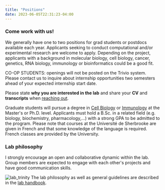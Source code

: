 ```yaml
---
title: "Positions"
date: 2023-06-05T22:31:23-04:00
---
```


<!--
![MQVlab](/img/lab_fall_small.jpg "View from the lab")
-->

### Come work with us!

<!--
Posted April 2025: [PhD project](https://github.com/mqvallieres/mqvlab_website/raw/master/static/phd_project.pdf)

**Graduate students, co-op students/interns
and postdoc candidates with a background
in genetics/biochemistry/transcriptomics
seeking to do experimental or computational work will be considered.**
-->

We generally have one to two positions for grad students or postdocs available each year.
Applicants seeking to conduct computational and/or experimental
research are welcome to apply. Depending on the project, applicants with a
background in molecular biology, cell biology, cancer,
genetics, RNA biology, immunology or bioinformatics could be a good fit.

CO-OP STUDENTS: openings will not be posted on the
Trivio system. Please contact us to inquire about internship opportunities
two semesters ahead of your expected internship start date.

Please state  **why you are interested in the lab** and share your
**CV** and **transcripts** when
[reaching out](mailto:mathieu.quesnel-vallieres@usherbrooke.ca).

Graduate students will pursue a degree in [Cell Biology](https://www.usherbrooke.ca/dep-immunologie-biologie-cellulaire/programmes/biologie-cellulaire)
or [Immunology](https://www.usherbrooke.ca/dep-immunologie-biologie-cellulaire/programmes/immunologie)
at the Master's or Ph.D. level.
Applicants must hold a B.Sc. in a related field
(e.g. biology, biochemistry, pharmacology,...) with a strong GPA
to be admitted to the program. Please note that courses at
the Université de Sherbrooke are given in French and that some knowledge
of the language is required. French classes are provided by the University.

### Lab philosophy
I strongly encourage an open and collaborative dynamic within the lab.
Group members are expected to engage with each other's projects and have good
communication skills.

![lab_trinity](/img/lab_trinity.png)
The lab philosophy as well as general guidelines are described in the [lab
handbook](https://github.com/mqvallieres/mqvlab_website/raw/master/static/MQVlab_guide.pdf).
